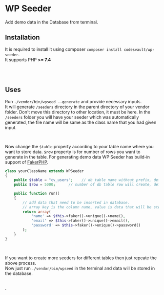 # WP Seeder
Add demo data in the Database from terminal.

## Installation
It is required to install it using composer `composer install codesvault/wp-seeder`.
<br>It supports PHP **>= 7.4**

<br>
<br>

## Uses
Run `./vendor/bin/wpseed --generate` and provide necessary inputs.
<br>It will generate `/seeders` directory in the parent directory of your vendor folder. Don't move this directory to other location, it must be here.
In the `/seeders` folder you will have your seeder which was automatically generated, the file name will be same as the class name that you had given input.

<br>

Now change the `$table` property according to your table name where you want to store data. `$row` property is for number of rows you want to generate in the table. For generating demo data WP Seeder has build-in support of [FakerPHP](https://fakerphp.github.io/).

```php
class yourClassName extends WPSeeder
{
    public $table = "cv_users";    // db table name without prefix, default is posts.
    public $row = 5000;      // number of db table row will create, default is 1.

    public function run()
    {
        // add data that need to be inserted in database.
        // array key is the column name, value is data that will be stored.
        return array(
            'name' => $this->faker()->unique()->name(),
            'email' => $this->faker()->unique()->email(),
            'password' => $this->faker()->unique()->password()
        );
    }
}
```

<br>

If you want to create more seeders for different tables then just repeate the above process.
<br>Now just run `./vendor/bin/wpseed` in the terminal and data will be stored in the database.

<br>
.
